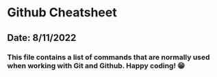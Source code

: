 # Github Cheatsheet
## Date: 8/11/2022
### This file contains a list of commands that are normally used when working with Git and Github. Happy coding! :grin: